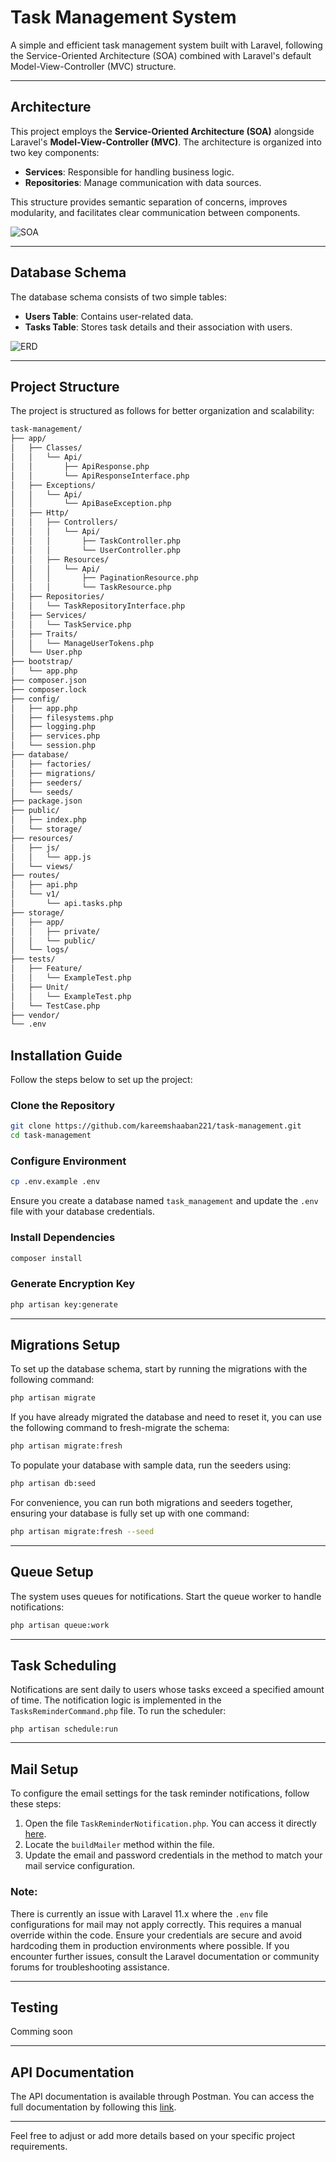 # Task Management System

A simple and efficient task management system built with Laravel, following the Service-Oriented Architecture (SOA) combined with Laravel's default Model-View-Controller (MVC) structure.

---

## Architecture

This project employs the **Service-Oriented Architecture (SOA)** alongside Laravel's **Model-View-Controller (MVC)**. The architecture is organized into two key components:

- **Services**: Responsible for handling business logic.
- **Repositories**: Manage communication with data sources.

This structure provides semantic separation of concerns, improves modularity, and facilitates clear communication between components.

![SOA](./SOA.png)

---

## Database Schema

The database schema consists of two simple tables:

- **Users Table**: Contains user-related data.
- **Tasks Table**: Stores task details and their association with users.

![ERD](./erd.png)

---

## Project Structure

The project is structured as follows for better organization and scalability:

```markdown
task-management/
├── app/
│   ├── Classes/
│   │   └── Api/
│   │       ├── ApiResponse.php
│   │       └── ApiResponseInterface.php
│   ├── Exceptions/
│   │   └── Api/
│   │       └── ApiBaseException.php
│   ├── Http/
│   │   ├── Controllers/
│   │   │   └── Api/
│   │   │       ├── TaskController.php
│   │   │       └── UserController.php
│   │   ├── Resources/
│   │   │   └── Api/
│   │   │       ├── PaginationResource.php
│   │   │       └── TaskResource.php
│   ├── Repositories/
│   │   └── TaskRepositoryInterface.php
│   ├── Services/
│   │   └── TaskService.php
│   ├── Traits/
│   │   └── ManageUserTokens.php
│   └── User.php
├── bootstrap/
│   └── app.php
├── composer.json
├── composer.lock
├── config/
│   ├── app.php
│   ├── filesystems.php
│   ├── logging.php
│   ├── services.php
│   └── session.php
├── database/
│   ├── factories/
│   ├── migrations/
│   ├── seeders/
│   └── seeds/
├── package.json
├── public/
│   ├── index.php
│   └── storage/
├── resources/
│   ├── js/
│   │   └── app.js
│   └── views/
├── routes/
│   ├── api.php
│   └── v1/
│       └── api.tasks.php
├── storage/
│   ├── app/
│   │   ├── private/
│   │   └── public/
│   └── logs/
├── tests/
│   ├── Feature/
│   │   └── ExampleTest.php
│   ├── Unit/
│   │   └── ExampleTest.php
│   └── TestCase.php
├── vendor/
└── .env
```

## Installation Guide

Follow the steps below to set up the project:

### Clone the Repository
```bash
git clone https://github.com/kareemshaaban221/task-management.git
cd task-management
```

### Configure Environment
```bash
cp .env.example .env
```

Ensure you create a database named `task_management` and update the `.env` file with your database credentials.

### Install Dependencies
```bash
composer install
```

### Generate Encryption Key
```bash
php artisan key:generate
```

---

## Migrations Setup

To set up the database schema, start by running the migrations with the following command:
```bash
php artisan migrate
```

If you have already migrated the database and need to reset it, you can use the following command to fresh-migrate the schema:
```bash
php artisan migrate:fresh
```

To populate your database with sample data, run the seeders using:
```bash
php artisan db:seed
```

For convenience, you can run both migrations and seeders together, ensuring your database is fully set up with one command:
```bash
php artisan migrate:fresh --seed
```

---

## Queue Setup

The system uses queues for notifications. Start the queue worker to handle notifications:

```bash
php artisan queue:work
```

---

## Task Scheduling

Notifications are sent daily to users whose tasks exceed a specified amount of time. The notification logic is implemented in the `TasksReminderCommand.php` file. To run the scheduler:

```
php artisan schedule:run
```

---

## Mail Setup

To configure the email settings for the task reminder notifications, follow these steps:

1. Open the file `TaskReminderNotification.php`. You can access it directly [here](./app/Notifications/TaskReminderNotification.php#L73).
2. Locate the `buildMailer` method within the file.
3. Update the email and password credentials in the method to match your mail service configuration.

### Note:
There is currently an issue with Laravel 11.x where the `.env` file configurations for mail may not apply correctly. This requires a manual override within the code. Ensure your credentials are secure and avoid hardcoding them in production environments where possible. If you encounter further issues, consult the Laravel documentation or community forums for troubleshooting assistance.

---

## Testing

Comming soon

---

## API Documentation

The API documentation is available through Postman. You can access the full documentation by following this [link](https://documenter.getpostman.com/view/18140965/2sAYBYepZe).

---

Feel free to adjust or add more details based on your specific project requirements.


